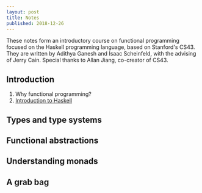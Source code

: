 ```yaml
---
layout: post
title: Notes
published: 2018-12-26
---
```


These notes form an introductory course on functional programming focused on the Haskell programming language, based on Stanford's CS43. They are written by Adithya Ganesh and Isaac Scheinfeld, with the advising of Jerry Cain.  Special thanks to Allan Jiang, co-creator of CS43.

## Introduction

1. Why functional programming?
2. [Introduction to Haskell](introduction/introToHS.html)

## Types and type systems

## Functional abstractions

## Understanding monads

## A grab bag
